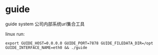 # guide
guide system
公司内部系统url集合工具

linux run:

```shell
export GUIDE_HOST=0.0.0.0 GUIDE_PORT=7878 GUIDE_FILEDATA_DIR=/opt GUIDE_INTERFACE_NAME=eth0 && ./guide

```
